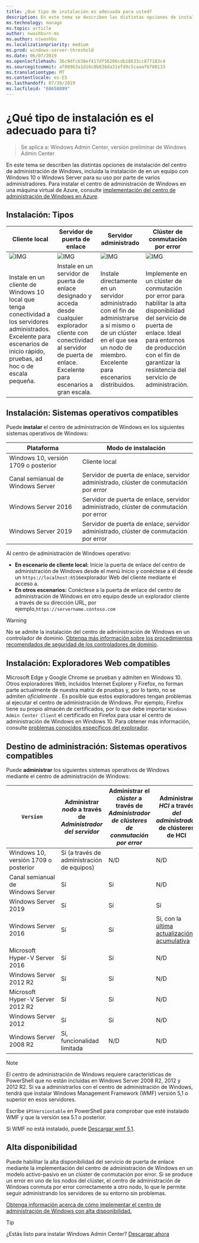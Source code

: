 ```yaml
---
title: ¿Qué tipo de instalación es adecuada para usted?
description: En este tema se describen las distintas opciones de instalación del centro de administración de Windows, incluida la instalación de en un equipo con Windows 10 o Windows Server para su uso por parte de varios administradores.
ms.technology: manage
ms.topic: article
author: nwashburn-ms
ms.author: niwashbu
ms.localizationpriority: medium
ms.prod: windows-server-threshold
ms.date: 06/07/2019
ms.openlocfilehash: 36c9dfcb38ef417df56206cdb18633cc877183c4
ms.sourcegitcommit: af80963a1d16c0b836da31efd9c5caaaf6708133
ms.translationtype: MT
ms.contentlocale: es-ES
ms.lasthandoff: 07/30/2019
ms.locfileid: "68658899"
---
```

# <a name="what-type-of-installation-is-right-for-you"></a>¿Qué tipo de instalación es el adecuado para ti?

>Se aplica a: Windows Admin Center, versión preliminar de Windows Admin Center

En este tema se describen las distintas opciones de instalación del centro de administración de Windows, incluida la instalación de en un equipo con Windows 10 o Windows Server para su uso por parte de varios administradores. Para instalar el centro de administración de Windows en una máquina virtual de Azure, consulte [implementación del centro de administración de Windows en Azure](../azure/deploy-wac-in-azure.md).

## <a name="installation-types"></a>Instalación: Tipos

| Cliente local                                | Servidor de puerta de enlace                                  | Servidor administrado                               | Clúster de conmutación por error                           |
|---------------------------------------------|-------------------------------------------------|----------------------------------------------|--------------------------------------------|
| ![IMG](../media/deployment-options/W10.PNG) | ![IMG](../media/deployment-options/gateway.PNG) | ![IMG](../media/deployment-options/node.PNG) | ![IMG](../media/deployment-options/HA.png) |
| Instale en un cliente de Windows 10 local que tenga conectividad a los servidores administrados.  Excelente para escenarios de inicio rápido, pruebas, ad hoc o de escala pequeña. |Instale en un servidor de puerta de enlace designado y acceda desde cualquier explorador cliente con conectividad al servidor de puerta de enlace.  Excelente para escenarios a gran escala. | Instale directamente en un servidor administrado con el fin de administrarse a sí mismo o de un clúster en el que sea un nodo de miembro.  Excelente para escenarios distribuidos. | Implemente en un clúster de conmutación por error para habilitar la alta disponibilidad del servicio de puerta de enlace. Ideal para entornos de producción con el fin de garantizar la resistencia del servicio de administración. |

## <a name="installation-supported-operating-systems"></a>Instalación: Sistemas operativos compatibles

Puede **instalar** el centro de administración de Windows en los siguientes sistemas operativos de Windows:

| **Plataforma**                       | **Modo de instalación** |
| -----------------------------------| --------------------- |
| Windows 10, versión 1709 o posterior  | Cliente local |
| Canal semianual de Windows Server | Servidor de puerta de enlace, servidor administrado, clúster de conmutación por error |
| Windows Server 2016                | Servidor de puerta de enlace, servidor administrado, clúster de conmutación por error |
| Windows Server 2019                | Servidor de puerta de enlace, servidor administrado, clúster de conmutación por error |

Al centro de administración de Windows operativo:

- **En escenario de cliente local:** Inicie la puerta de enlace del centro de administración de Windows desde el menú Inicio y conéctese a él desde un `https://localhost:6516`explorador Web del cliente mediante el acceso a.
- **En otros escenarios:** Conéctese a la puerta de enlace del centro de administración de Windows en otro equipo desde un explorador cliente a través de su dirección URL, por ejemplo,`https://servername.contoso.com`

> [!WARNING]
> No se admite la instalación del centro de administración de Windows en un controlador de dominio. [Obtenga más información sobre los procedimientos recomendados de seguridad de los controladores de dominio](https://docs.microsoft.com/windows-server/identity/ad-ds/plan/security-best-practices/securing-domain-controllers-against-attack). 

## <a name="installation-supported-web-browsers"></a>Instalación: Exploradores Web compatibles

Microsoft Edge y Google Chrome se prueban y admiten en Windows 10. Otros exploradores Web, incluidos Internet Explorer y Firefox, no forman parte actualmente de nuestra matriz de pruebas y, por lo tanto, no se admiten *oficialmente* . Es posible que estos exploradores tengan problemas al ejecutar el centro de administración de Windows. Por ejemplo, Firefox tiene su propio almacén de certificados, por lo que debe importar `Windows Admin Center Client` el certificado en Firefox para usar el centro de administración de Windows en Windows 10. Para obtener más información, consulte [problemas conocidos específicos del explorador](../support/known-issues.md#browser-specific-issues).

## <a name="management-target-supported-operating-systems"></a>Destino de administración: Sistemas operativos compatibles

Puede **administrar** los siguientes sistemas operativos de Windows mediante el centro de administración de Windows:

| `Version` | Administrar *nodo* a través de *Administrador del servidor* | Administrar el *clúster* a través de *Administrador de clústeres de conmutación por error* | Administrar *HCI* a través *del administrador* de clústeres de HCI |
| ------------------------- |--------------- | ----- | ------------------------ |
| Windows 10, versión 1709 o posterior | Sí (a través de administración de equipos) | N/D | N/D |
| Canal semianual de Windows Server | Sí | Sí | N/D |
| Windows Server 2019 | Sí | Sí | Sí |
| Windows Server 2016 | Sí | Sí | Sí, con la [última actualización acumulativa](../use/manage-hyper-converged.md#prepare-your-windows-server-2016-cluster-for-windows-admin-center) |
| Microsoft Hyper-V Server 2016 | Sí | Sí | N/D |
| Windows Server 2012 R2 | Sí | Sí | N/D |
| Microsoft Hyper-V Server 2012 R2 | Sí | Sí | N/D |
| Windows Server 2012 | Sí | Sí | N/D |
| Windows Server 2008 R2 | Sí, funcionalidad limitada | N/D | N/D |

> [!NOTE]
> El centro de administración de Windows requiere características de PowerShell que no están incluidas en Windows Server 2008 R2, 2012 y 2012 R2. Si va a administrarlos con el centro de administración de Windows, tendrá que instalar Windows Management Framework (WMF) versión 5,1 o superior en esos servidores.
> 
> Escribe `$PSVersiontable` en PowerShell para comprobar que esté instalado WMF y que la versión sea 5.1 o posterior. 
> 
> Si WMF no está instalado, puede [Descargar wmf 5,1](https://www.microsoft.com/en-us/download/details.aspx?id=54616).

## <a name="high-availability"></a>Alta disponibilidad

Puede habilitar la alta disponibilidad del servicio de puerta de enlace mediante la implementación del centro de administración de Windows en un modelo activo-pasivo en un clúster de conmutación por error. Si se produce un error en uno de los nodos del clúster, el centro de administración de Windows conmuta por error correctamente a otro nodo, lo que le permite seguir administrando los servidores de su entorno sin problemas.

[Obtenga información acerca de cómo implementar el centro de administración de Windows con alta disponibilidad.](../deploy/high-availability.md)

> [!Tip]
> ¿Estás listo para instalar Windows Admin Center? [Descargar ahora](https://aka.ms/windowsadmincenter)
